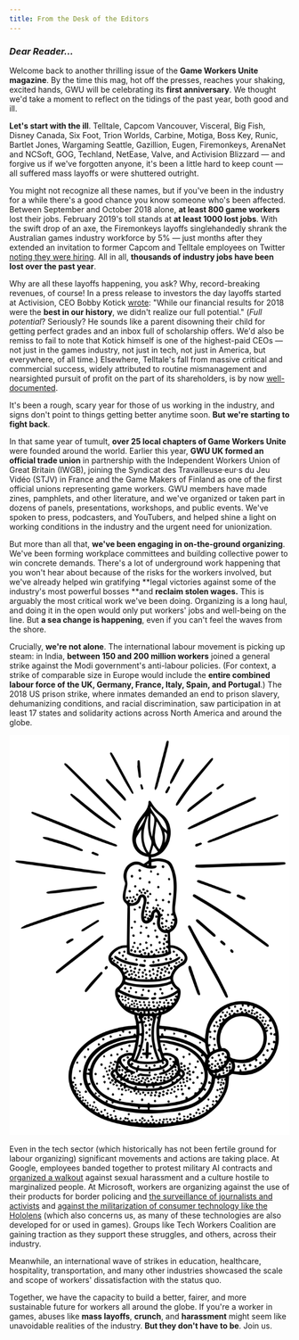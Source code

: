 ```yaml
---
title: From the Desk of the Editors
---
```

### **_Dear Reader…_**

Welcome back to another thrilling issue of the **Game Workers Unite magazine**.
By the time this mag, hot off the presses, reaches your shaking, excited hands,
GWU will be celebrating its **first anniversary**. We thought we'd take a moment
to reflect on the tidings of the past year, both good and ill.

**Let's start with the ill**. Telltale, Capcom Vancouver, Visceral, Big Fish,
Disney Canada, Six Foot, Trion Worlds, Carbine, Motiga, Boss Key, Runic, Bartlet
Jones, Wargaming Seattle, Gazillion, Eugen, Firemonkeys, ArenaNet and NCSoft,
GOG, Techland, NetEase, Valve, and Activision Blizzard — and forgive us if we've
forgotten anyone, it's been a little hard to keep count — all suffered mass
layoffs or were shuttered outright.

You might not recognize all these names, but if you've been in the industry for
a while there's a good chance you know someone who's been affected. Between
September and October 2018 alone, **at least 800 game workers** lost their jobs.
February 2019's toll stands at **at least 1000 lost jobs**. With the swift drop
of an axe, the Firemonkeys layoffs singlehandedly shrank the Australian games
industry workforce by 5% — just months after they extended an invitation to
former Capcom and Telltale employees on Twitter [noting they were
hiring](https://twitter.com/thefiremonkeys/status/1043333183268257792). All in
all, **thousands of industry jobs have been lost over the past year**.

Why are all these layoffs happening, you ask? Why, record-breaking revenues, of
course! In a press release to investors the day layoffs started at Activision,
CEO Bobby Kotick
[wrote](https://kotaku.com/activision-blizzard-begins-massive-layoffs-1832571288):
"While our financial results for 2018 were the **best in our history**, we
didn't realize our full potential." (_Full potential_? Seriously? He sounds like
a parent disowning their child for getting perfect grades and an inbox full of
scholarship offers. We'd also be remiss to fail to note that Kotick himself is
one of the highest-paid CEOs — not just in the games industry, not just in tech,
not just in America, but everywhere, of all time.) Elsewhere, Telltale's fall
from massive critical and commercial success, widely attributed to routine
mismanagement and nearsighted pursuit of profit on the part of its shareholders,
is by now [well-documented](https://www.youtube.com/watch?v=2VR7Hl6SuXE).

It's been a rough, scary year for those of us working in the industry, and signs
don't point to things getting better anytime soon. **But we're starting to fight
back**.

In that same year of tumult, **over 25 local chapters of Game Workers Unite**
were founded around the world. Earlier this year, **GWU UK formed an official
trade union** in partnership with the Independent Workers Union of Great Britain
(IWGB), joining the Syndicat des Travailleuse·eur·s du Jeu Vidéo (STJV) in
France and the Game Makers of Finland as one of the first official unions
representing game workers. GWU members have made zines, pamphlets, and other
literature, and we've organized or taken part in dozens of panels,
presentations, workshops, and public events. We've spoken to press, podcasters,
and YouTubers, and helped shine a light on working conditions in the industry
and the urgent need for unionization.

But more than all that, **we've been engaging in on-the-ground organizing**.
We've been forming workplace committees and building collective power to win
concrete demands. There's a lot of underground work happening that you won't
hear about because of the risks for the workers involved, but we've already
helped win gratifying **legal victories against some of the industry's most
powerful bosses **and **reclaim stolen wages.** This is arguably the most
critical work we've been doing. Organizing is a long haul, and doing it in the
open would only put workers' jobs and well-being on the line. But **a sea change
is happening**, even if you can't feel the waves from the shore.

Crucially, **we're not alone**. The international labour movement is picking up
steam: in India, **between 150 and 200 million workers** joined a general strike
against the Modi government's anti-labour policies. (For context, a strike of
comparable size in Europe would include the **entire combined labour force of
the UK, Germany, France, Italy, Spain, and Portugal**.) The 2018 US prison
strike, where inmates demanded an end to prison slavery, dehumanizing
conditions, and racial discrimination, saw participation in at least 17 states
and solidarity actions across North America and around the globe.

<img
  class="md-img-right"
  src="/images/candle.svg"
  alt="Candle"
/>

Even in the tech sector (which historically has not been fertile ground for
labour organizing) significant movements and actions are taking place. At
Google, employees banded together to protest military AI contracts and
[organized a walkout](https://twitter.com/GoogleWalkout) against sexual
harassment and a culture hostile to marginalized people. At Microsoft, workers
are organizing against the use of their products for border policing and [the
surveillance of journalists and
activists](https://twitter.com/techworkersco/status/1103502027726995459) and
[against the militarization of consumer technology like the
Hololens](https://twitter.com/MsWorkers4) (which also concerns us, as many of
these technologies are also developed for or used in games). Groups like Tech
Workers Coalition are gaining traction as they support these struggles, and
others, across their industry.

Meanwhile, an international wave of strikes in education, healthcare,
hospitality, transportation, and many other industries showcased the scale and
scope of workers' dissatisfaction with the status quo.

Together, we have the capacity to build a better, fairer, and more sustainable
future for workers all around the globe. If you're a worker in games, abuses
like **mass layoffs**, **crunch**, and **harassment** might seem like
unavoidable realities of the industry. **But they don't have to be**. Join us.
